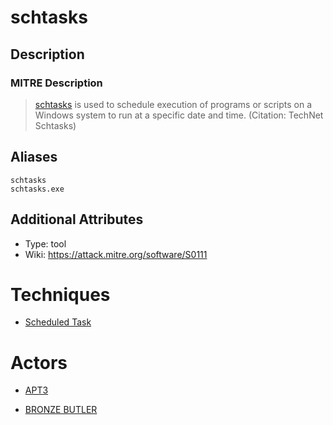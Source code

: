 
# schtasks

## Description

### MITRE Description

> [schtasks](https://attack.mitre.org/software/S0111) is used to schedule execution of programs or scripts on a Windows system to run at a specific date and time. (Citation: TechNet Schtasks)

## Aliases

```
schtasks
schtasks.exe
```

## Additional Attributes

* Type: tool
* Wiki: https://attack.mitre.org/software/S0111

# Techniques


* [Scheduled Task](../techniques/Scheduled-Task.md)


# Actors


* [APT3](../actors/APT3.md)

* [BRONZE BUTLER](../actors/BRONZE-BUTLER.md)
    
